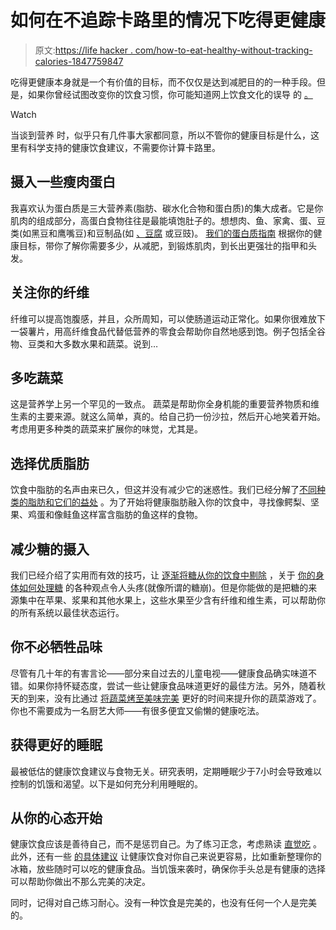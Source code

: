# 如何在不追踪卡路里的情况下吃得更健康

> 原文:[https://life hacker . com/how-to-eat-healthy-without-tracking-calories-1847759847](https://lifehacker.com/how-to-eat-healthier-without-tracking-calories-1847759847)

吃得更健康本身就是一个有价值的目标，而不仅仅是达到减肥目的的一种手段。但是，如果你曾经试图改变你的饮食习惯，你可能知道网上饮食文化的误导 的 [。](https://lifehacker.com/why-theres-so-much-confusion-over-nutrition-and-fitness-1572870867) 

Watch

当谈到营养 时，似乎只有几件事大家都同意，所以不管你的健康目标是什么，这里有科学支持的健康饮食建议，不需要你计算卡路里。

## **摄入一些瘦肉蛋白**

我喜欢认为蛋白质是三大营养素(脂肪、碳水化合物和蛋白质)的集大成者。它是你肌肉的组成部分，高蛋白食物往往是最能填饱肚子的。想想肉、鱼、家禽、蛋、豆类(如黑豆和鹰嘴豆)和豆制品(如 [、豆腐](https://lifehacker.com/tofu-freaking-rules-1843024412) 或豆豉)。 [我们的蛋白质指南](https://lifehacker.com/how-much-protein-you-really-need-in-your-diet-1774435152) 根据你的健康目标，带你了解你需要多少，从减肥，到锻炼肌肉，到长出更强壮的指甲和头发。

## **关注你的纤维**

纤维可以提高饱腹感，并且，众所周知，可以使肠道运动正常化。如果你很难放下一袋薯片，用高纤维食品代替低营养的零食会帮助你自然地感到饱。例子包括全谷物、豆类和大多数水果和蔬菜。说到…

## **多吃蔬菜**

这是营养学上另一个罕见的一致点。 蔬菜是帮助你全身机能的重要营养物质和维生素的主要来源。就这么简单，真的。给自己扔一份沙拉，然后开心地笑着开始。 考虑用更多种类的蔬菜来扩展你的味觉，尤其是。

## **选择优质脂肪**

饮食中脂肪的名声由来已久，但这并没有减少它的迷惑性。我们已经分解了[不同种类的脂肪和它们的益处](https://lifehacker.com/when-it-makes-sense-to-add-fat-to-your-meal-1729875218) 。为了开始将健康脂肪融入你的饮食中，寻找像鳄梨、坚果、鸡蛋和像鲑鱼这样富含脂肪的鱼这样的食物。

## **减少糖的摄入**

我们已经介绍了实用而有效的技巧，让 [逐渐将糖从你的饮食中剔除](https://lifehacker.com/how-to-cut-down-on-sugar-with-dr-yoni-freedhoff-1841428343) ，关于 [你的身体如何处理糖](https://lifehacker.com/what-sugar-actually-does-to-your-brain-and-body-5809331) 的各种观点令人头疼(就像所谓的糖崩)。但是你能做的是把糖的来源集中在苹果、浆果和其他水果上，这些水果至少含有纤维和维生素，可以帮助你的所有系统以最佳状态运行。

## **你不必牺牲品味**

尽管有几十年的有害言论——部分来自过去的儿童电视——健康食品确实味道不错。如果你持怀疑态度，尝试一些让健康食品味道更好的最佳方法。另外，随着秋天的到来，没有比通过 [将蔬菜烤至美味完美](https://lifehacker.com/why-roasting-vegetables-is-the-best-way-to-cook-them-1797605912) 更好的时间来提升你的蔬菜游戏了。你也不需要成为一名厨艺大师——有很多便宜又偷懒的健康吃法。

## **获得更好的睡眠**

最被低估的健康饮食建议与食物无关。研究表明，定期睡眠少于7小时会导致难以控制的饥饿和渴望。以下是如何充分利用睡眠的。

## **从你的心态开始**

健康饮食应该是善待自己，而不是惩罚自己。为了练习正念，考虑熟读 [直觉吃](https://lifehacker.com/a-beginner-s-guide-to-intuitive-eating-1832765380) 。此外，还有一些 [的具体建议](https://lifehacker.com/how-to-eat-healthy-1843484180) 让健康饮食对你自己来说更容易，比如重新整理你的冰箱，放些随时可以吃的健康食品。当饥饿来袭时，确保你手头总是有健康的选择可以帮助你做出不那么完美的决定。

同时，记得对自己练习耐心。没有一种饮食是完美的，也没有任何一个人是完美的。